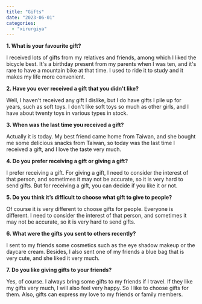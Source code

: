 ```yaml
---
title: "Gifts"
date: "2023-06-01"
categories: 
  - "xirurgiya"
---
```


**1\. What is your favourite gift?**

I received lots of gifts from my relatives and friends, among which I liked the bicycle best. It's a birthday present from my parents when I was ten, and it's rare to have a mountain bike at that time. I used to ride it to study and it makes my life more convenient.

**2\. Have you ever received a gift that you didn't like?**

Well, I haven't received any gift I dislike, but I do have gifts I pile up for years, such as soft toys. I don't like soft toys so much as other girls, and I have about twenty toys in various types in stock.

**3\. When was the last time you received a gift?**

Actually it is today. My best friend came home from Taiwan, and she bought me some delicious snacks from Taiwan, so today was the last time I received a gift, and I love the taste very much.

**4\. Do you prefer receiving a gift or giving a gift?**

I prefer receiving a gift. For giving a gift, I need to consider the interest of that person, and sometimes it may not be accurate, so it is very hard to send gifts. But for receiving a gift, you can decide if you like it or not.

**5\. Do you think it’s difficult to choose what gift to give to people?**

Of course it is very different to choose gifts for people. Everyone is different. I need to consider the interest of that person, and sometimes it may not be accurate, so it is very hard to send gifts.

**6\. What were the gifts you sent to others recently?**

I sent to my friends some cosmetics such as the eye shadow makeup or the daycare cream. Besides, I also sent one of my friends a blue bag that is very cute, and she liked it very much.

**7\. Do you like giving gifts to your friends?**

Yes, of course. I always bring some gifts to my friends if I travel. If they like my gifts very much, I will also feel very happy. So I like to choose gifts for them. Also, gifts can express my love to my friends or family members.
